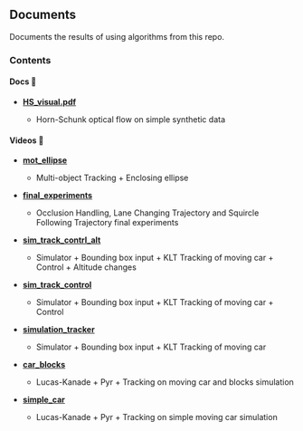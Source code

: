 ## Documents

Documents the results of using algorithms from this repo.

### Contents

#### Docs 📄
* [**HS_visual.pdf**](./HS_visual.pdf)

    * Horn-Schunk optical flow on simple synthetic data

#### Videos 🎥
* [**mot_ellipse**](./experiment_vids/mot_ellipse)
    * Multi-object Tracking + Enclosing ellipse

* [**final_experiments**](./experiment_vids/final_experiments)
    * Occlusion Handling, Lane Changing Trajectory and Squircle Following Trajectory final experiments

* [**sim_track_contrl_alt**](./experiment_vids/sim_track_control_alt)
    * Simulator + Bounding box input + KLT Tracking of moving car + Control + Altitude changes

* [**sim_track_control**](./experiment_vids/sim_track_control)
    * Simulator + Bounding box input + KLT Tracking of moving car + Control

* [**simulation_tracker**](./experiment_vids/simulation_tracker)
    * Simulator + Bounding box input + KLT Tracking of moving car

* [**car_blocks**](./experiment_vids/car_blocks)
    * Lucas-Kanade + Pyr + Tracking on moving car and blocks simulation

* [**simple_car**](./experiment_vids/simple_car)
    * Lucas-Kanade + Pyr + Tracking on simple moving car simulation











